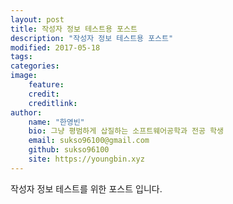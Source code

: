 ```yaml
---
layout: post
title: 작성자 정보 테스트용 포스트
description: "작성자 정보 테스트용 포스트"
modified: 2017-05-18
tags:
categories:
image:
    feature:
    credit:
    creditlink:
author:
    name: "한영빈"
    bio: 그냥 평범하게 삽질하는 소프트웨어공학과 전공 학생
    email: sukso96100@gmail.com
    github: sukso96100
    site: https://youngbin.xyz
---
```

작성자 정보 테스트를 위한 포스트 입니다.
